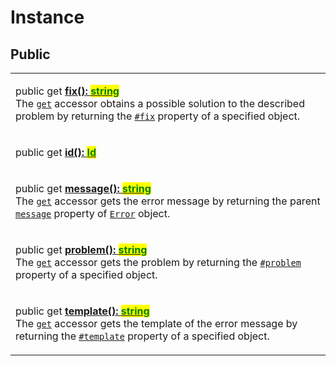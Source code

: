 # Instance

## Public

|                                                                                                                                                                                                                                                                                                                                                                                                                                                                                                                                                                                              |
| -------------------------------------------------------------------------------------------------------------------------------------------------------------------------------------------------------------------------------------------------------------------------------------------------------------------------------------------------------------------------------------------------------------------------------------------------------------------------------------------------------------------------------------------------------------------------------------------- |
| <p>public get <a href="fix.md"><strong>fix(): </strong><mark style="color:green;"><strong>string</strong></mark></a><br>The <a href="https://developer.mozilla.org/en-US/docs/Web/JavaScript/Reference/Functions/get"><code>get</code></a> accessor obtains a possible solution to the described problem by returning the <a href="../../properties/instance/fix.md"><code>#fix</code></a> property of a specified object.</p>                                                                                                                                                               |
| <p>public get <a href="id.md"><strong>id(): </strong><mark style="color:green;"><strong>Id</strong></mark><strong> | </strong><mark style="color:green;"><strong>undefined</strong></mark></a><br>The <a href="https://developer.mozilla.org/en-US/docs/Web/JavaScript/Reference/Functions/get"><code>get</code></a> accessor gets the error identification by returning the <a href="../../properties/instance/id.md"><code>#id</code></a> property of a specified object.</p>                                                                                                              |
| <p>public get <a href="message.md"><strong>message(): </strong><mark style="color:green;"><strong>string</strong></mark></a><br>The <a href="https://developer.mozilla.org/en-US/docs/Web/JavaScript/Reference/Functions/get"><code>get</code></a> accessor gets the error message by returning the parent <a href="https://developer.mozilla.org/en-US/docs/Web/JavaScript/Reference/Global_Objects/Error/message"><code>message</code></a> property of <a href="https://developer.mozilla.org/en-US/docs/Web/JavaScript/Reference/Global_Objects/Error"><code>Error</code></a> object.</p> |
| <p>public get <a href="problem.md"><strong>problem(): </strong><mark style="color:green;"><strong>string</strong></mark></a><br>The <a href="https://developer.mozilla.org/en-US/docs/Web/JavaScript/Reference/Functions/get"><code>get</code></a> accessor gets the problem by returning the <a href="../../properties/instance/problem.md"><code>#problem</code></a> property of a specified object.</p>                                                                                                                                                                                   |
| <p>public get <a href="template.md"><strong>template(): </strong><mark style="color:green;"><strong>string</strong></mark></a><br>The <a href="https://developer.mozilla.org/en-US/docs/Web/JavaScript/Reference/Functions/get"><code>get</code></a> accessor gets the template of the error message by returning the <a href="../../properties/instance/template.md"><code>#template</code></a> property of a specified object.</p>                                                                                                                                                         |
